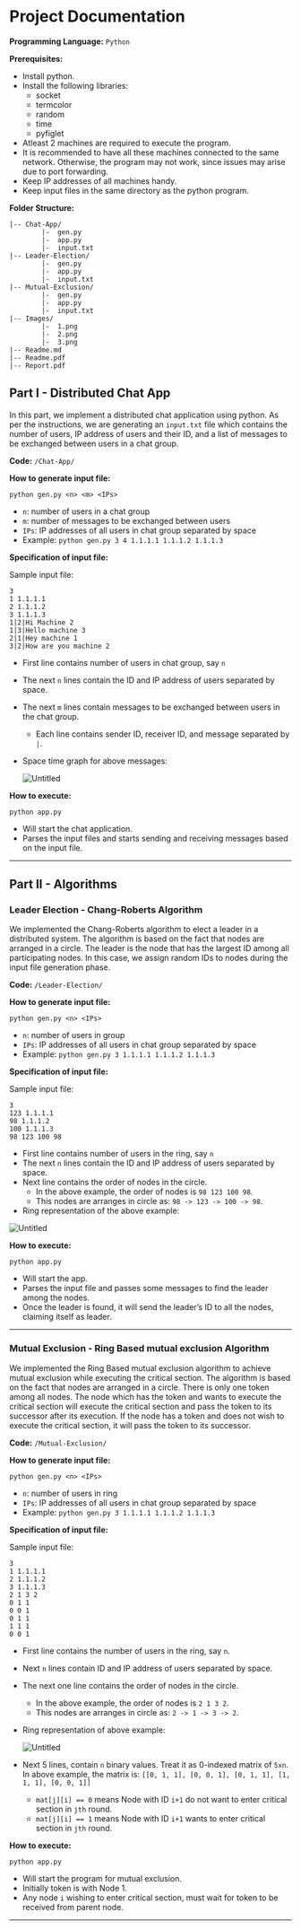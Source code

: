 # Project Documentation

**Programming Language:** `Python`

**Prerequisites:**

- Install python.
- Install the following libraries:
    - socket
    - termcolor
    - random
    - time
    - pyfiglet
- Atleast 2 machines are required to execute the program.
- It is recommended to have all these machines connected to the same network. Otherwise, the program may not work, since issues may arise due to port forwarding.
- Keep IP addresses of all machines handy.
- Keep input files in the same directory as the python program.

**Folder Structure:**

```
|-- Chat-App/
        |-  gen.py
        |-  app.py
        |-  input.txt
|-- Leader-Election/
        |-  gen.py
        |-  app.py
        |-  input.txt
|-- Mutual-Exclusion/
        |-  gen.py
        |-  app.py
        |-  input.txt
|-- Images/
		|-  1.png
		|-  2.png
		|-  3.png
|-- Readme.md
|-- Readme.pdf
|-- Report.pdf
```

## Part I - Distributed Chat App

In this part, we implement a distributed chat application using python. As per the instructions, we are generating an `input.txt` file which contains the number of users, IP address of users and their ID, and a list of messages to be exchanged between users in a chat group.

**Code:** `/Chat-App/`

**How to generate input file:**

```
python gen.py <n> <m> <IPs>
```

- `n`: number of users in a chat group
- `m`: number of messages to be exchanged between users
- `IPs`: IP addresses of all users in chat group separated by space
- Example: `python gen.py 3 4 1.1.1.1 1.1.1.2 1.1.1.3`

**Specification of input file:**

Sample input file:

```
3
1 1.1.1.1
2 1.1.1.2
3 1.1.1.3
1|2|Hi Machine 2
1|3|Hello machine 3
2|1|Hey machine 1
3|2|How are you machine 2
```

- First line contains number of users in chat group, say `n`
- The next `n` lines contain the ID and IP address of users separated by space.
- The next `m` lines contain messages to be exchanged between users in the chat group.
    - Each line contains sender ID, receiver ID, and message separated by `|`.
- Space time graph for above messages:
    
    ![Untitled](Images/1.png)
    

**How to execute:**

```
python app.py
```

- Will start the chat application.
- Parses the input files and starts sending and receiving messages based on the input file.

---

## Part II - Algorithms

### Leader Election - Chang-Roberts Algorithm

We implemented the Chang-Roberts algorithm to elect a leader in a distributed system. The algorithm is based on the fact that nodes are arranged in a circle. The leader is the node that has the largest ID among all participating nodes. In this case, we assign random IDs to nodes during the input file generation phase.

**Code:** `/Leader-Election/`

**How to generate input file:**

```
python gen.py <n> <IPs>
```

- `n`: number of users in group
- `IPs`: IP addresses of all users in chat group separated by space
- Example: `python gen.py 3 1.1.1.1 1.1.1.2 1.1.1.3`

**Specification of input file:**

Sample input file:

```
3
123 1.1.1.1
98 1.1.1.2
100 1.1.1.3
98 123 100 98
```

- First line contains number of users in the ring, say `n`
- The next `n` lines contain the ID and IP address of users separated by space.
- Next line contains the order of nodes in the circle.
    - In the above example, the order of nodes is `98 123 100 98`.
    - This nodes are arranges in circle as: `98 -> 123 -> 100 -> 98`.
- Ring representation of the above example:

![Untitled](Images/2.png)

**How to execute:**

```
python app.py
```

- Will start the app.
- Parses the input file and passes some messages to find the leader among the nodes.
- Once the leader is found, it will send the leader’s ID to all the nodes, claiming itself as leader.

---

### Mutual Exclusion - Ring Based mutual exclusion Algorithm

We implemented the Ring Based mutual exclusion algorithm to achieve mutual exclusion while executing the critical section. The algorithm is based on the fact that nodes are arranged in a circle. There is only one token among all nodes. The node which has the token and wants to execute the critical section will execute the critical section and pass the token to its successor after its execution. If the node has a token and does not wish to execute the critical section, it will pass the token to its successor.

**Code:** `/Mutual-Exclusion/`

**How to generate input file:**

```
python gen.py <n> <IPs>
```

- `n`: number of users in ring
- `IPs`: IP addresses of all users in chat group separated by space
- Example: `python gen.py 3 1.1.1.1 1.1.1.2 1.1.1.3`

**Specification of input file:**

Sample input file:

```
3
1 1.1.1.1
2 1.1.1.2
3 1.1.1.3
2 1 3 2
0 1 1
0 0 1
0 1 1
1 1 1
0 0 1
```

- First line contains the number of users in the ring, say `n`.
- Next `n` lines contain ID and IP address of users separated by space.
- The next one line contains the order of nodes in the circle.
    - In the above example, the order of nodes is `2 1 3 2`.
    - This nodes are arranges in circle as: `2 -> 1 -> 3 -> 2`.
- Ring representation of above example:
    
    ![Untitled](Images/3.png)
    
- Next 5 lines, contain `n` binary values. Treat it as 0-indexed matrix of `5xn`. In above example, the matrix is: `[[0, 1, 1], [0, 0, 1], [0, 1, 1], [1, 1, 1], [0, 0, 1]]`
    - `mat[j][i] == 0` means Node with ID `i+1` do not want to enter critical section in `jth` round.
    - `mat[j][i] == 1` means Node with ID `i+1` wants to enter critical section in `jth` round.

**How to execute:**

```
python app.py
```

- Will start the program for mutual exclusion.
- Initially token is with Node 1.
- Any node `i` wishing to enter critical section, must wait for token to be received from parent node.

---